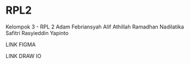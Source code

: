 # RPL2

Kelompok 3 - RPL 2
Adam Febriansyah
Alif Athillah Ramadhan
Nadilatika Safitri
Rasyieddin Yapinto

LINK FIGMA

LINK DRAW IO
